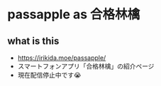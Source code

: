 # passapple as 合格林檎

## what is this
- https://irikida.moe/passapple/
- スマートフォンアプリ「合格林檎」の紹介ページ
- 現在配信停止中です😭
